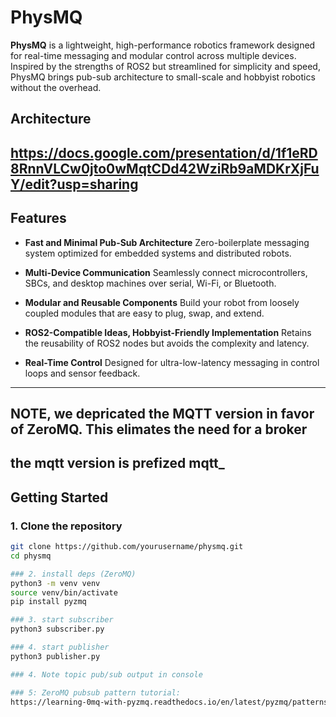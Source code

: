# PhysMQ

**PhysMQ** is a lightweight, high-performance robotics framework designed for real-time messaging and modular control across multiple devices. Inspired by the strengths of ROS2 but streamlined for simplicity and speed, PhysMQ brings pub-sub architecture to small-scale and hobbyist robotics without the overhead.

## Architecture

https://docs.google.com/presentation/d/1f1eRD8RnnVLCw0jto0wMqtCDd42WziRb9aMDKrXjFuY/edit?usp=sharing
---

## Features

- **Fast and Minimal Pub-Sub Architecture**
  Zero-boilerplate messaging system optimized for embedded systems and distributed robots.

- **Multi-Device Communication**
  Seamlessly connect microcontrollers, SBCs, and desktop machines over serial, Wi-Fi, or Bluetooth.

- **Modular and Reusable Components**
  Build your robot from loosely coupled modules that are easy to plug, swap, and extend.

- **ROS2-Compatible Ideas, Hobbyist-Friendly Implementation**
  Retains the reusability of ROS2 nodes but avoids the complexity and latency.

- **Real-Time Control**
  Designed for ultra-low-latency messaging in control loops and sensor feedback.

---
## NOTE, we depricated the MQTT version in favor of ZeroMQ. This elimates the need for a broker
## the mqtt version is prefized mqtt_

## Getting Started

### 1. Clone the repository

```bash
git clone https://github.com/yourusername/physmq.git
cd physmq

### 2. install deps (ZeroMQ)
python3 -m venv venv
source venv/bin/activate
pip install pyzmq

### 3. start subscriber
python3 subscriber.py

### 4. start publisher
python3 publisher.py

### 4. Note topic pub/sub output in console

### 5: ZeroMQ pubsub pattern tutorial:
https://learning-0mq-with-pyzmq.readthedocs.io/en/latest/pyzmq/patterns/pubsub.html




